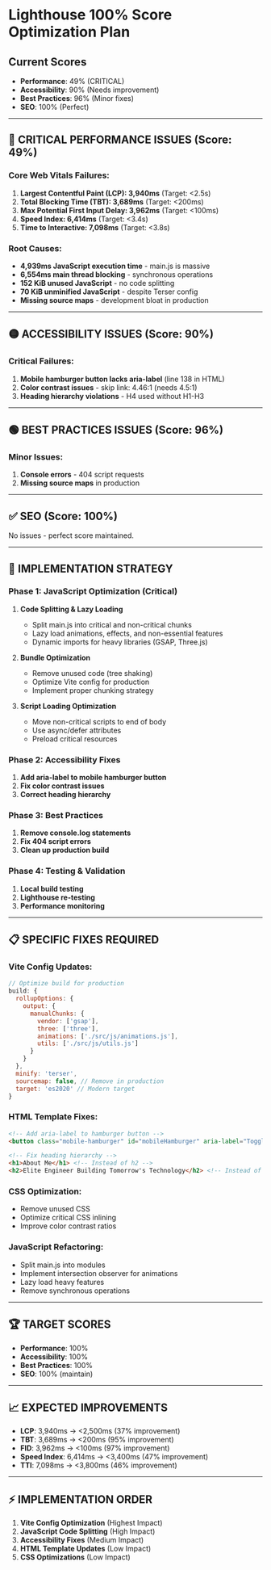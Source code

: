 # Lighthouse 100% Score Optimization Plan

## Current Scores
- **Performance**: 49% (CRITICAL)
- **Accessibility**: 90% (Needs improvement)
- **Best Practices**: 96% (Minor fixes)
- **SEO**: 100% (Perfect)

---

## 🔴 CRITICAL PERFORMANCE ISSUES (Score: 49%)

### Core Web Vitals Failures:
1. **Largest Contentful Paint (LCP): 3,940ms** (Target: <2.5s)
2. **Total Blocking Time (TBT): 3,689ms** (Target: <200ms)
3. **Max Potential First Input Delay: 3,962ms** (Target: <100ms)
4. **Speed Index: 6,414ms** (Target: <3.4s)
5. **Time to Interactive: 7,098ms** (Target: <3.8s)

### Root Causes:
- **4,939ms JavaScript execution time** - main.js is massive
- **6,554ms main thread blocking** - synchronous operations
- **152 KiB unused JavaScript** - no code splitting
- **70 KiB unminified JavaScript** - despite Terser config
- **Missing source maps** - development bloat in production

---

## 🟡 ACCESSIBILITY ISSUES (Score: 90%)

### Critical Failures:
1. **Mobile hamburger button lacks aria-label** (line 138 in HTML)
2. **Color contrast issues** - skip link: 4.46:1 (needs 4.5:1)
3. **Heading hierarchy violations** - H4 used without H1-H3

---

## 🟢 BEST PRACTICES ISSUES (Score: 96%)

### Minor Issues:
1. **Console errors** - 404 script requests
2. **Missing source maps** in production

---

## ✅ SEO (Score: 100%)
No issues - perfect score maintained.

---

## 🎯 IMPLEMENTATION STRATEGY

### Phase 1: JavaScript Optimization (Critical)
1. **Code Splitting & Lazy Loading**
   - Split main.js into critical and non-critical chunks
   - Lazy load animations, effects, and non-essential features
   - Dynamic imports for heavy libraries (GSAP, Three.js)

2. **Bundle Optimization**
   - Remove unused code (tree shaking)
   - Optimize Vite config for production
   - Implement proper chunking strategy

3. **Script Loading Optimization**
   - Move non-critical scripts to end of body
   - Use async/defer attributes
   - Preload critical resources

### Phase 2: Accessibility Fixes
1. **Add aria-label to mobile hamburger button**
2. **Fix color contrast issues**
3. **Correct heading hierarchy**

### Phase 3: Best Practices
1. **Remove console.log statements**
2. **Fix 404 script errors**
3. **Clean up production build**

### Phase 4: Testing & Validation
1. **Local build testing**
2. **Lighthouse re-testing**
3. **Performance monitoring**

---

## 📋 SPECIFIC FIXES REQUIRED

### Vite Config Updates:
```javascript
// Optimize build for production
build: {
  rollupOptions: {
    output: {
      manualChunks: {
        vendor: ['gsap'],
        three: ['three'],
        animations: ['./src/js/animations.js'],
        utils: ['./src/js/utils.js']
      }
    }
  },
  minify: 'terser',
  sourcemap: false, // Remove in production
  target: 'es2020' // Modern target
}
```

### HTML Template Fixes:
```html
<!-- Add aria-label to hamburger button -->
<button class="mobile-hamburger" id="mobileHamburger" aria-label="Toggle mobile menu">

<!-- Fix heading hierarchy -->
<h1>About Me</h1> <!-- Instead of h2 -->
<h2>Elite Engineer Building Tomorrow's Technology</h2> <!-- Instead of p -->
```

### CSS Optimization:
- Remove unused CSS
- Optimize critical CSS inlining
- Improve color contrast ratios

### JavaScript Refactoring:
- Split main.js into modules
- Implement intersection observer for animations
- Lazy load heavy features
- Remove synchronous operations

---

## 🏆 TARGET SCORES
- **Performance**: 100%
- **Accessibility**: 100%
- **Best Practices**: 100%
- **SEO**: 100% (maintain)

---

## 📈 EXPECTED IMPROVEMENTS
- **LCP**: 3,940ms → <2,500ms (37% improvement)
- **TBT**: 3,689ms → <200ms (95% improvement)
- **FID**: 3,962ms → <100ms (97% improvement)
- **Speed Index**: 6,414ms → <3,400ms (47% improvement)
- **TTI**: 7,098ms → <3,800ms (46% improvement)

---

## ⚡ IMPLEMENTATION ORDER
1. **Vite Config Optimization** (Highest Impact)
2. **JavaScript Code Splitting** (High Impact)
3. **Accessibility Fixes** (Medium Impact)
4. **HTML Template Updates** (Low Impact)
5. **CSS Optimizations** (Low Impact)